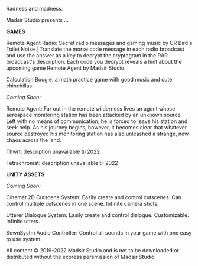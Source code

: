 Radness and madness.

Madsir Studio presents ...

**GAMES**

Remote Agent Radio: Secret radio messages and gaming music by CR Bird's Toilet Noise | Translate the morse code message in each radio broadcast and use the answer as a key to decrypt the cryptogram in the RAR broadcast's description. Each code you decrypt reveals a hint about the upcoming game Remote Agent by Madsir Studio.

Calculation Boogie: a math practice game with good music and cute chinchillas.

*Coming Soon:*

Remote Agent: Far out in the remote wilderness lives an agent whose aerospace monitoring station has been attacked by an unknown source. Left with no means of communication, he is forced to leave his station and seek help. As his journey begins, however, it becomes clear that whatever source destroyed his monitoring station has also unleashed a strange, new chaos across the land.

Thwrt: description unavailable til 2022

Tetrachromat: description unavailable til 2022


**UNITY ASSETS**

*Coming Soon:*

Cinemat 2D Cutscene System: Easily create and control cutscenes. Can control multiple cutscenes in one scene. Infinite camera shots.

Utterer Dialogue System: Easily create and control dialogue. Customizable. Infinite utters.

SownSystm Audio Controller: Control all sounds in your game with one easy to use system.

All content © 2019-2022 Madsir Studio and is not to be downloaded or distributed without the express persmission of Madsir Studio.
